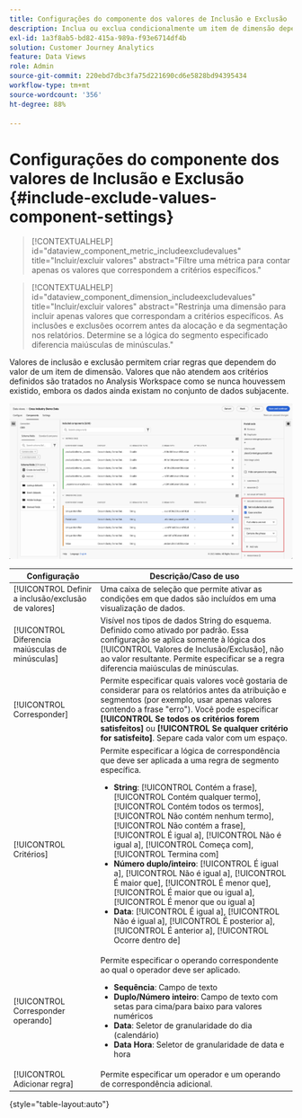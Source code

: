 ```yaml
---
title: Configurações do componente dos valores de Inclusão e Exclusão
description: Inclua ou exclua condicionalmente um item de dimensão dependendo de seu valor.
exl-id: 1a3f8ab5-bd82-415a-989a-f93e6714df4b
solution: Customer Journey Analytics
feature: Data Views
role: Admin
source-git-commit: 220ebd7dbc3fa75d221690cd6e5828bd94395434
workflow-type: tm+mt
source-wordcount: '356'
ht-degree: 88%

---
```


# Configurações do componente dos valores de Inclusão e Exclusão {#include-exclude-values-component-settings}

<!-- markdownlint-disable MD034 -->

>[!CONTEXTUALHELP]
>id="dataview_component_metric_includeexcludevalues"
>title="Incluir/excluir valores"
>abstract="Filtre uma métrica para contar apenas os valores que correspondem a critérios específicos."

<!-- markdownlint-enable MD034 -->

<!-- markdownlint-disable MD034 -->

>[!CONTEXTUALHELP]
>id="dataview_component_dimension_includeexcludevalues"
>title="Incluir/excluir valores"
>abstract="Restrinja uma dimensão para incluir apenas valores que correspondam a critérios específicos. As inclusões e exclusões ocorrem antes da alocação e da segmentação nos relatórios. Determine se a lógica do segmento especificado diferencia maiúsculas de minúsculas."

<!-- markdownlint-enable MD034 -->

Valores de inclusão e exclusão permitem criar regras que dependem do valor de um item de dimensão. Valores que não atendem aos critérios definidos são tratados no Analysis Workspace como se nunca houvessem existido, embora os dados ainda existam no conjunto de dados subjacente.

![Janela de visualizações de dados, realçando os valores de inclusão/exclusão](../assets/include-exclude.png)

| Configuração | Descrição/Caso de uso |
| --- | --- |
| [!UICONTROL Definir a inclusão/exclusão de valores] | Uma caixa de seleção que permite ativar as condições em que dados são incluídos em uma visualização de dados. |
| [!UICONTROL Diferencia maiúsculas de minúsculas] | Visível nos tipos de dados String do esquema. Definido como ativado por padrão. Essa configuração se aplica somente à lógica dos [!UICONTROL Valores de Inclusão/Exclusão], não ao valor resultante. Permite especificar se a regra diferencia maiúsculas de minúsculas. |
| [!UICONTROL Corresponder] | Permite especificar quais valores você gostaria de considerar para os relatórios antes da atribuição e segmentos (por exemplo, usar apenas valores contendo a frase &quot;erro&quot;). Você pode especificar **[!UICONTROL Se todos os critérios forem satisfeitos]** ou **[!UICONTROL Se qualquer critério for satisfeito]**. Separe cada valor com um espaço. |
| [!UICONTROL Critérios] | Permite especificar a lógica de correspondência que deve ser aplicada a uma regra de segmento específica.<ul><li>**String**: [!UICONTROL Contém a frase], [!UICONTROL Contém qualquer termo], [!UICONTROL Contém todos os termos], [!UICONTROL Não contém nenhum termo], [!UICONTROL Não contém a frase], [!UICONTROL É igual a], [!UICONTROL Não é igual a], [!UICONTROL Começa com], [!UICONTROL Termina com]</li><li>**Número duplo/inteiro**: [!UICONTROL É igual a], [!UICONTROL Não é igual a], [!UICONTROL É maior que], [!UICONTROL É menor que], [!UICONTROL É maior que ou igual a], [!UICONTROL É menor que ou igual a]</li><li>**Data**: [!UICONTROL É igual a], [!UICONTROL Não é igual a], [!UICONTROL É posterior a], [!UICONTROL É anterior a], [!UICONTROL Ocorre dentro de]</li></ul> |
| [!UICONTROL Corresponder operando] | Permite especificar o operando correspondente ao qual o operador deve ser aplicado.<ul><li>**Sequência**: Campo de texto</li><li>**Duplo/Número inteiro**: Campo de texto com setas para cima/para baixo para valores numéricos</li><li>**Data**: Seletor de granularidade do dia (calendário)</li><li>**Data Hora**: Seletor de granularidade de data e hora</li></ul> |
| [!UICONTROL Adicionar regra] | Permite especificar um operador e um operando de correspondência adicional. |

{style="table-layout:auto"}
